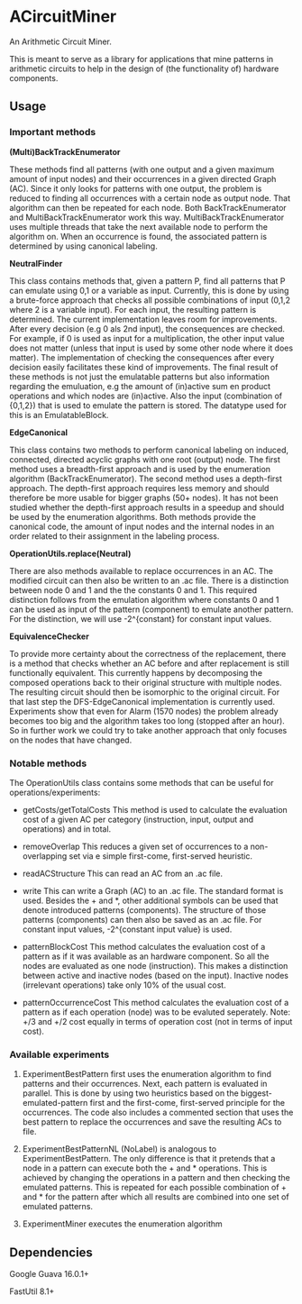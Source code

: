 # ACircuitMiner
An Arithmetic Circuit Miner.

This is meant to serve as a library for applications that mine patterns in arithmetic circuits to help in the design of (the functionality of) hardware components.

## Usage

### Important methods

**(Multi)BackTrackEnumerator**

These methods find all patterns (with one output and a given maximum amount of input nodes) and their occurrences in a given directed Graph (AC).
Since it only looks for patterns with one output, the problem is reduced to finding all occurrences with a certain node as output node.
That algorithm can then be repeated for each node. Both BackTrackEnumerator and MultiBackTrackEnumerator work this way. MultiBackTrackEnumerator uses multiple threads
that take the next available node to perform the algorithm on. When an occurrence is found, the associated pattern is determined by using canonical labeling.


**NeutralFinder**

This class contains methods that, given a pattern P, find all patterns that P can emulate using 0,1 or a variable as input.
Currently, this is done by using a brute-force approach that checks all possible combinations of input (0,1,2 where 2 is a variable input).
For each input, the resulting pattern is determined. The current implementation leaves room for improvements. After every decision (e.g 0 als 2nd input),
the consequences are checked. For example, if 0 is used as input for a multiplication, the other input value does not matter (unless that input 
is used by some other node where it does matter). The implementation of checking the consequences after every decision easily facilitates these kind of improvements.
The final result of these methods is not just the emulatable patterns but also information regarding the emuluation, e.g the amount of (in)active sum en product operations 
and which nodes are (in)active. Also the input (combination of {0,1,2}) that is used to emulate the pattern is stored. The datatype used for this is an EmulatableBlock.


**EdgeCanonical**

This class contains two methods to perform canonical labeling on induced, connected, directed acyclic graphs with one root (output) node.
The first method uses a breadth-first approach and is used by the enumeration algorithm (BackTrackEnumerator). The second method uses a depth-first approach.
The depth-first approach requires less memory and should therefore be more usable for bigger graphs (50+ nodes). It has not been studied whether the depth-first
approach results in a speedup and should be used by the enumeration algorithms. Both methods provide the canonical code, the amount of input nodes and the internal
nodes in an order related to their assignment in the labeling process.


**OperationUtils.replace(Neutral)**

There are also methods available to replace occurrences in an AC. The modified circuit can then also be written to an .ac file.
There is a distinction between node 0 and 1 and the the constants 0 and 1. This required distinction follows from the emulation algorithm
where constants 0 and 1 can be used as input of the pattern (component) to emulate another pattern. For the distinction, we will use -2^{constant} for constant input values.


**EquivalenceChecker**

To provide more certainty about the correctness of the replacement, there is a method that checks whether an AC before and after replacement is still functionally equivalent.
This currently happens by decomposing the composed operations back to their original structure with multiple nodes. The resulting circuit should then be isomorphic to the original 
circuit. For that last step the DFS-EdgeCanonical implementation is currently used. Experiments show that even for Alarm (1570 nodes) the problem already becomes too big and 
the algorithm takes too long (stopped after an hour). So in further work we could try to take another approach that only focuses on the nodes that have changed.

### Notable methods

The OperationUtils class contains some methods that can be useful for operations/experiments:

* getCosts/getTotalCosts This method is used to calculate the evaluation cost of a given AC per category (instruction, input, output and operations) and in total.

* removeOverlap This reduces a given set of occurrences to a non-overlapping set via e simple first-come, first-served heuristic.

* readACStructure This can read an AC from an .ac file.

* write This can write a Graph (AC) to an .ac file. The standard format is used. Besides the + and *, other additional symbols can be used that denote introduced patterns (components).
The structure of those patterns (components) can then also be saved as an .ac file. For constant input values, -2^{constant input value} is used.
 
* patternBlockCost This method calculates the evaluation cost of a pattern as if it was available as an hardware component. So all the nodes are evaluated as one node (instruction).
This makes a distinction between active and inactive nodes (based on the input). Inactive nodes (irrelevant operations) take only 10% of the usual cost.

* patternOccurrenceCost This method calculates the evaluation cost of a pattern as if each operation (node) was to be evaluted seperately. Note: +/3 and +/2 cost equally in
terms of operation cost (not in terms of input cost).

### Available experiments

1. ExperimentBestPattern first uses the enumeration algorithm to find patterns and their occurrences.
Next, each pattern is evaluated in parallel. This is done by using two heuristics based on the biggest-emulated-pattern first 
and the first-come, first-served principle for the occurrences. The code also includes a commented section that uses the best 
pattern to replace the occurrences and save the resulting ACs to file.

2. ExperimentBestPatternNL (NoLabel) is analogous to ExperimentBestPattern. The only difference is that it pretends that a node 
in a pattern can execute both the + and * operations. This is achieved by changing the operations in a pattern and then checking the emulated patterns. 
This is repeated for each possible combination of  + and * for the pattern after which all results are combined into one set of emulated patterns.

3. ExperimentMiner executes the enumeration algorithm


## Dependencies
Google Guava 16.0.1+

FastUtil 8.1+
